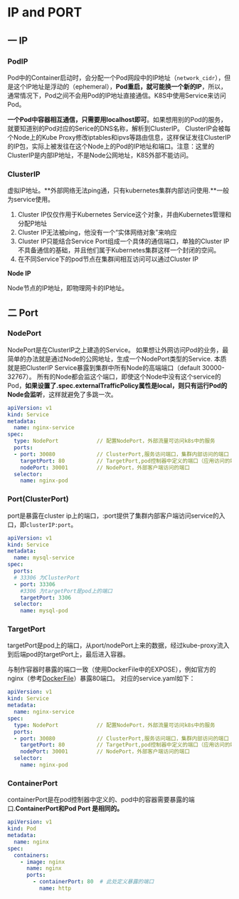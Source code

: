 # IP and PORT
## 一 IP
### PodIP
​        Pod中的Container启动时，会分配一个Pod网段中的IP地址（`network_cidr`），但是这个IP地址是浮动的（ephemeral），**Pod重启，就可能换一个新的IP**，所以，通常情况下，Pod之间不会用Pod的IP地址直接通信。K8S中使用Service来访问Pod。

​         **一个Pod中容器相互通信，只需要用localhost即可**。如果想用别的Pod的服务，就要知道别的Pod对应的Serice的DNS名称，解析到ClusterIP。 ClusterIP会被每个Node上的Kube Proxy修改iptables和ipvs等路由信息，这样保证发往ClusterIP的IP包，实际上被发往在这个Node上的Pod的IP地址和端口。注意：这里的ClusterIP是内部IP地址，不是Node公网地址，K8S外部不能访问。

### ClusterIP

 虚拟IP地址。**外部网络无法ping通，只有kubernetes集群内部访问使用.**一般为service使用。

1. Cluster IP仅仅作用于Kubernetes Service这个对象，并由Kubernetes管理和分配P地址
2. Cluster IP无法被ping，他没有一个“实体网络对象”来响应
3. Cluster IP只能结合Service Port组成一个具体的通信端口，单独的Cluster IP不具备通信的基础，并且他们属于Kubernetes集群这样一个封闭的空间。
4. 在不同Service下的pod节点在集群间相互访问可以通过Cluster IP

**Node IP**

Node节点的IP地址，即物理网卡的IP地址。

## 二 Port

### NodePort

NodePort是在ClusterIP之上建造的Service。
如果想让外网访问Pod的业务，最简单的办法就是通过Node的公网地址，生成一个NodePort类型的Service. 本质就是把ClusterIP Service暴露到集群中所有Node的高端端口（default 30000-32767）。 所有的Node都会监这个端口，即使这个Node中没有这个service的Pod，**如果设置了.spec.externalTrafficPolicy属性是local，则只有运行Pod的Node会监听**，这样就避免了多跳一次。

```yaml
apiVersion: v1
kind: Service
metadata:
  name: nginx-service
spec:
  type: NodePort            // 配置NodePort，外部流量可访问k8s中的服务
  ports:
  - port: 30080             // ClusterPort,服务访问端口，集群内部访问的端口
    targetPort: 80          // TargetPort,pod控制器中定义的端口（应用访问的端口）
    nodePort: 30001         // NodePort，外部客户端访问的端口
  selector:
    name: nginx-pod
```



### Port(ClusterPort)

port是暴露在cluster ip上的端口，:port提供了集群内部客户端访问service的入口，即`clusterIP:port`。

```yaml
apiVersion: v1
kind: Service
metadata:
  name: mysql-service
spec:
  ports:
  # 33306 为ClusterPort
  - port: 33306
  	#3306 为targetPort是pod上的端口
    targetPort: 3306
  selector:
    name: mysql-pod
```

### TargetPort

targetPort是pod上的端口，从port/nodePort上来的数据，经过kube-proxy流入到后端pod的targetPort上，最后进入容器。

与制作容器时暴露的端口一致（使用DockerFile中的EXPOSE），例如官方的nginx（参考[DockerFile](https://github.com/nginxinc/docker-nginx)）暴露80端口。 对应的service.yaml如下：

```yaml
apiVersion: v1
kind: Service
metadata:
  name: nginx-service
spec:
  type: NodePort            // 配置NodePort，外部流量可访问k8s中的服务
  ports:
  - port: 30080             // ClusterPort,服务访问端口，集群内部访问的端口
    targetPort: 80          // TargetPort,pod控制器中定义的端口（应用访问的端口）
    nodePort: 30001         // NodePort，外部客户端访问的端口
  selector:
    name: nginx-pod
```

### ContainerPort

containerPort是在pod控制器中定义的、pod中的容器需要暴露的端口.**ContainerPort和Pod Port 是相同的。**

```yaml
apiVersion: v1
kind: Pod
metadata:
  name: nginx
spec:
  containers:
    - image: nginx
      name: nginx
      ports:
        - containerPort: 80  # 此处定义暴露的端口
          name: http
```

